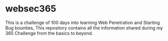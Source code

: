# websec365
This is a challenge of 100 days into learning Web Penetration and Starting Bug bounties, This repository contains all the information shared during my 365 Challenge from the basics to beyond. 
